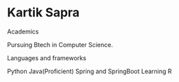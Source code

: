 # Kartik Sapra

Academics

Pursuing Btech in Computer Science.

Languages and frameworks

Python
Java(Proficient)
Spring and SpringBoot
Learning R


